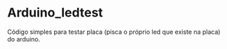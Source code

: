 # Arduino_ledtest
Código simples para testar placa (pisca o próprio led que existe na placa) do arduino.
